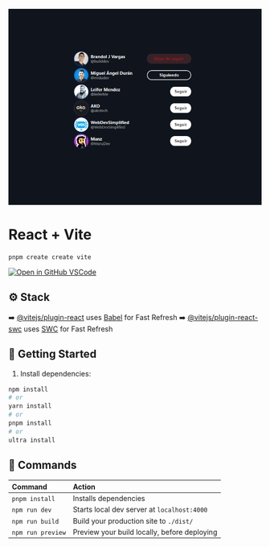 ![Twitter Follow Card](/src/assets/landing.png)

# React + Vite

```
pnpm create create vite
```

[![Open in GitHub VSCode](https://github.com/codespaces/badge.svg)](https://vscode.dev/github/branfon1/twitter-follow-card)

## ⚙️ Stack

➡️ [@vitejs/plugin-react](https://github.com/vitejs/vite-plugin-react/blob/main/packages/plugin-react/README.md) uses [Babel](https://babeljs.io/) for Fast Refresh
➡️ [@vitejs/plugin-react-swc](https://github.com/vitejs/vite-plugin-react-swc) uses [SWC](https://swc.rs/) for Fast Refresh

## 🚀 Getting Started

1. Install dependencies:

```bash
npm install
# or
yarn install
# or
pnpm install
# or
ultra install
```

## 🧞 Commands

| Command                   | Action                                           |
| :------------------------ | :----------------------------------------------- |
| `pnpm install`            | Installs dependencies                            |
| `npm run dev`             | Starts local dev server at `localhost:4000`      |
| `npm run build`           | Build your production site to `./dist/`          |
| `npm run preview`         | Preview your build locally, before deploying     |